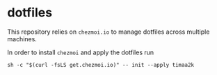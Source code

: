 # dotfiles

This repository relies on `chezmoi.io` to manage dotfiles across multiple machines.

In order to install `chezmoi` and apply the dotfiles run
```
sh -c "$(curl -fsLS get.chezmoi.io)" -- init --apply timaa2k
```
